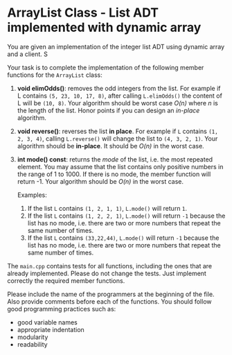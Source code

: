 # ArrayList Class - List ADT implemented with dynamic array


You are given an implementation of the integer list ADT using dynamic array and a client. S

Your task is to complete the implementation of the following member functions for the `ArrayList` class:

1. **void elimOdds()**: removes the odd integers from the list. For example if L contains  `(5, 23, 10, 17, 8)`, after calling `L.elimOdds()` the content of L will be `(10, 8)`. Your algorithm should be worst case *O(n)* where *n* is the length of the list. Honor points if you can design an *in-place* algorithm.

2. **void reverse()**: reverses the list **in place**. For example if `L` contains  `(1, 2, 3, 4)`,  calling `L.reverse()` will change the list to `(4, 3, 2, 1)`. Your algorithm should be **in-place**. It should be *O(n)* in the worst case.

3. **int mode() const**: returns the *mode* of the list, i.e. the most repeated element. You may assume that the list contains only positive numbers in the range of 1 to 1000. If there is no mode, the member function will return -1. Your algorithm should be *O(n)* in the worst case.

   Examples:

   1. If the list `L` contains `(1, 2, 1, 1)`, `L.mode()` will return `1`.
   1. If the list `L` contains `(1, 2, 2, 1)`, `L.mode()` will return `-1` because the list has no mode, i.e. there are two or more numbers that repeat the same number of times.
   1. If the list `L` contains `(33,22,44)`, `L.mode()` will return `-1` because the list has no mode, i.e. there are two or more numbers that repeat the same number of times.

The `main.cpp` contains tests for all functions, including the ones that are already implemented. Please do not change the tests. Just implement correctly the required member functions.


Please include the name of the programmers at the beginning of the file. Also provide comments before each of the functions.  You should follow good programming practices such as:

* good variable names
* appropriate indentation
* modularity
* readability